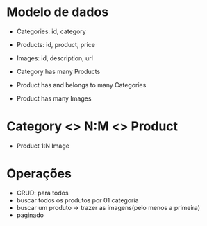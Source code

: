 # Modelo de dados

- Categories: id, category
- Products: id, product, price
- Images: id, description, url

- Category has many Products
- Product has and belongs to many Categories
- Product has many Images

# Category <> N:M <> Product
- Product 1:N Image

# Operações
- CRUD: para todos
- buscar todos os produtos por 01 categoria
- buscar um produto -> trazer as imagens(pelo menos a primeira)
- paginado